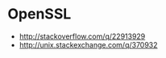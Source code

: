OpenSSL
=====================================
- http://stackoverflow.com/q/22913929
- http://unix.stackexchange.com/q/370932

